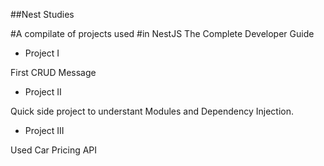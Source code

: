 ##Nest Studies

#A compilate of projects used
#in NestJS The Complete Developer Guide

- Project I

First CRUD Message

- Project II

Quick side project to understant Modules and Dependency Injection.

- Project III

Used Car Pricing API
